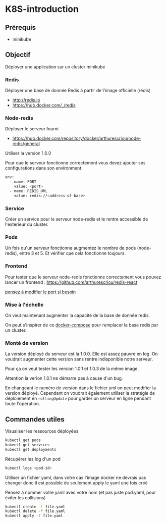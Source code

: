 # K8S-introduction

## Prérequis

- minikube

## Objectif

Déployer une application sur un cluster minikube

### Redis

Déployer une base de donnée Redis à partir de l'image officielle (redis)

- http://redis.io
- https://hub.docker.com/_/redis

### Node-redis

Déployer le serveur fourni

- https://hub.docker.com/repository/docker/arthurescriou/node-redis/general

Utiliser la version 1.0.0

Pour que le serveur fonctionne correctement vous devez ajouter ses configurations dans son environment.

```bash
env:
  - name: PORT
    value: <port>
  - name: REDIS_URL
    value: redis://<address-of-base>
```

### Service

Créer un service pour le serveur node-redis et le rentre accessible de l'exterieur du cluster.

### Pods

Un fois qu'un serveur fonctionne augmentez le nombre de pods (node-redis), entre 3 et 5. Et vérifier que cela fonctionne toujours.

### Frontend

Pour tester que le serveur node-redis fonctionne correctement vous pouvez lancer un frontend :
https://github.com/arthurescriou/redis-react

<a href="https://github.com/arthurescriou/redis-react/blob/9deaa0cf1d1397aa8206083773f24c86bb4caa0d/src/App.js#L5"> pensez à modifier le port si besoin</a>

### Mise à l'échelle

On veut maintenant augmenter la capacité de la base de donnée redis.

On peut s'inspirer de ce <a href="https://github.com/codenote-net/docker-redis-master-slave/blob/master/docker-compose.yml">docker-compose</a> pour remplacer la base redis par un cluster.

### Monté de version

La version déployé du serveur est la 1.0.0. Elle est assez pauvre en log. On voudrait augmenter cette version sans rentre indisponible notre serveur.

Pour ça on veut tester les version 1.0.1 et 1.0.3 de la même image.

Attention la verion 1.0.1 ne démarre pas à cause d'un bug.

En changeant le numéro de version dans le fichier yml on peut modifier la version déployé.
Cependant on voudrait également utiliser la stratégie de déploiement en `rollingUpdate` pour garder un serveur en ligne pendant toute l'opération.

## Commandes utiles

Visualiser les ressources déployées

```bash
kubectl get pods
kubectl get services
kubectl get deployments
```

Récupérer les log d'un pod

```bash
kubectl logs <pod-id>
```

Utiliser un fichier yaml, dans votre cas l'image docker ne devrais pas changer donc il est possible de seulement apply le yaml une fois créé

Pensez à nommer votre yaml avec votre nom (et pas juste pod.yaml, pour éviter les collisions)

```bash
kubectl create -f file.yaml
kubectl delete -f file.yaml
kubectl apply -f file.yaml
```
